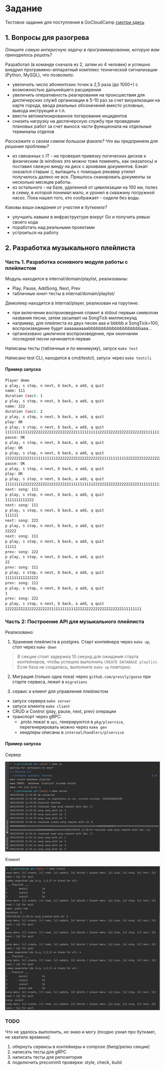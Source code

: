# Задание

Тестовое задание для поступления в GoCloudCamp [смотри здесь](TASK.md)


## 1. Вопросы для разогрева

_Опишите самую интересную задачу в программировании, которую вам приходилось решать?_

Разработал (в команде сначала из 2, затем из 4 человек) и успешно внедрил программно-аппаратный комплекс технической сигнализации (Python, MySQL), что позволило:
- увеличить число абонентских точек в 2,5 раза (до 1000+) с возможностью дальнейшего расширения
- увеличить оперативность реагирования на происшествия для диспечерских служб организации в 5-10 раз за счет визуализации на карте города, ввода реальных обозначений вместо условных, вывода инструкций и т.п.
- ввести автоматизированное логирование инцидентов
- снизить нагрузку на диспечерскую службу при проведении плановых работ за счет выноса части функционала на отдельные терминалы отделов

_Расскажите о своем самом большом факапе? Что вы предприняли для решения проблемы?_

- из связанных с IT - не проверил привязку логических дисков к физическим (в windows это можно тоже поменять, как оказалось) и поставил свежую винду на диск с архивами документов. Бэкап оказался старым :(, вытащить с помощью рекавер утилит получилось далеко не все. Пришлось сканировать документы за несколько месяцев работы.
- из остального - на базе, удаленной от цивилизации на 100 км, полез в схему, в которой понимал мало, и уронил в скважину погружной насос. Пока нашел того, кто соображает - сидели без воды.

_Каковы ваши ожидания от участия в буткемпе?_

- улучшить навыки в инфраструктуре вокруг Go и получить ревью своего кода
- поработать над реальными проектами
- устроиться на работу

## 2. Разработка музыкального плейлиста

### Часть 1. Разработка основного модуля работы с плейлистом

Модуль находится в internal/domain/playlist, реализованы:

- Play, Pause, AddSong, Next, Prev
- табличные юнит-тесты в internal/domain/playlist/

Демолеер находится в internal/player, реализован на горутине:

- при включении воспроизведения спамит в stdout первым символом названия песни, затем засыпает на SongTick миллисекунд
- например, для плейлиста из двух песен aaa и bbbbb и SongTick=100, воспроизведение будет aaaaaaaaaabbbbbbbbbbbbbbbbbbbbaaa...
- организовано цикличное воспроизведение, при окончании последней песни начинается первая

Написаны тесты (табличные и по минимуму), запуск `make test`

Написано test CLI, находится в cmd/testcli, запуск через `make testcli`

#### Пример запуска

```bash
Player demo
p play, s stop, n next, b back, a add, q quit
name: 111
duration (sec): 1
p play, s stop, n next, b back, a add, q quit
name: 222
duration (sec): 2
p play, s stop, n next, b back, a add, q quit
play: OK
p play, s stop, n next, b back, a add, q quit
1111111111122222222222222222222211111111111222222222222222222222111111111112222222222222222222221111111111122222222222222222222211111111111222222222
pause: OK
p play, s stop, n next, b back, a add, q quit
play: OK
p play, s stop, n next, b back, a add, q quit
2222222222221111111111122222222222222222222211111111111222222222222222222222111
pause: OK
p play, s stop, n next, b back, a add, q quit
play: OK
p play, s stop, n next, b back, a add, q quit
11111111222222222222222222222111111111112222222222222222222221111111111122222222
next: song: 111
p play, s stop, n next, b back, a add, q quit
1111111111222
next: song: 111
p play, s stop, n next, b back, a add, q quit
111111
next: song: 222
p play, s stop, n next, b back, a add, q quit
22222
next: song: 111
p play, s stop, n next, b back, a add, q quit
11111
prev: song: 222
p play, s stop, n next, b back, a add, q quit
22
prev: song: 111
p play, s stop, n next, b back, a add, q quit
111111111122222
prev: song: 111
p play, s stop, n next, b back, a add, q quit
1
prev: song: 222
p play, s stop, n next, b back, a add, q quit
22222222222222222222211111111111222222222222222222222111111111
```

### Часть 2: Построение API для музыкального плейлиста

Реализовано:

1. Хранение плейлиста в postgres. Старт контейнера через `make up`, стоп через `make down`

> В секции стоит задержка 10 секунд для ожидания старта контейнеров, чтобы успешно выполнить `CREATE DATABASE playlist`.
> Если база не создалась, выполните `make up` повторно.

2. Миграция (только одна пока) через `github.com/pressly/goose` при старте сервиса, лежит в `migrations` 

3. сервис и клиент для управления плейлистом

- запуск сервера `make server`
- запуск клиента `make client`
- CRUD и Control (play, pause, next, prev) операции
- транспорт через gRPC:
  - .proto лежат в `api`, генерируются в `pkg/plservice`, перегенерировать можно через `make gen`
  - хендлеры описаны в `internal/handlers/plservice`

#### Пример запуска

Сервер

![server](assets/server.png)

Клиент

![client](assets/client.png)

### ТОDO

Что не удалось выполнить, но знаю и могу (поздно узнал про буткамп, не хватило времени):

1. обернуть сервисы в контейнеры и compose (билд/релиз секции)
2. написать тесты для gRPC
3. написать тесты для репозитория
4. подключить precommit проверки: style, check, build

